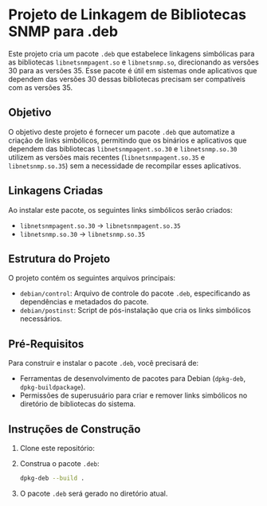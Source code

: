# Projeto de Linkagem de Bibliotecas SNMP para .deb

Este projeto cria um pacote `.deb` que estabelece linkagens simbólicas para as bibliotecas `libnetsnmpagent.so` e `libnetsnmp.so`, direcionando as versões 30 para as versões 35. Esse pacote é útil em sistemas onde aplicativos que dependem das versões 30 dessas bibliotecas precisam ser compatíveis com as versões 35.

## Objetivo

O objetivo deste projeto é fornecer um pacote `.deb` que automatize a criação de links simbólicos, permitindo que os binários e aplicativos que dependem das bibliotecas `libnetsnmpagent.so.30` e `libnetsnmp.so.30` utilizem as versões mais recentes (`libnetsnmpagent.so.35` e `libnetsnmp.so.35`) sem a necessidade de recompilar esses aplicativos.

## Linkagens Criadas

Ao instalar este pacote, os seguintes links simbólicos serão criados:

- `libnetsnmpagent.so.30` -> `libnetsnmpagent.so.35`
- `libnetsnmp.so.30` -> `libnetsnmp.so.35`

## Estrutura do Projeto

O projeto contém os seguintes arquivos principais:

- `debian/control`: Arquivo de controle do pacote `.deb`, especificando as dependências e metadados do pacote.
- `debian/postinst`: Script de pós-instalação que cria os links simbólicos necessários.

## Pré-Requisitos

Para construir e instalar o pacote `.deb`, você precisará de:

- Ferramentas de desenvolvimento de pacotes para Debian (`dpkg-deb`, `dpkg-buildpackage`).
- Permissões de superusuário para criar e remover links simbólicos no diretório de bibliotecas do sistema.

## Instruções de Construção

1. Clone este repositório:

2. Construa o pacote `.deb`:

    ```bash
    dpkg-deb --build .
    ```

3. O pacote `.deb` será gerado no diretório atual.

